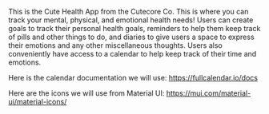 This is the Cute Health App from the Cutecore Co.
This is where you can track your mental, physical, and emotional health needs! Users can create goals to track their personal
health goals, reminders to help them keep track of pills and other things to do, and diaries to give users a space to express
their emotions and any other miscellaneous thoughts. Users also conveniently have access to a calendar to help keep track of
their time and emotions.

Here is the calendar documentation we will use: https://fullcalendar.io/docs

Here are the icons we will use from Material UI: https://mui.com/material-ui/material-icons/
